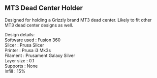 ## MT3 Dead Center Holder

Designed for holding a Grizzly brand MT3 dead center.  Likely to fit other MT3
dead center designs as well.

Design details:  
Software used : Fusion 360  
Slicer : Prusa Slicer  
Printer : Prusa i3 Mk3s  
Filament : Prusament Galaxy Silver  
Layer size : 0.1  
Supports : None  
Infill : 15%  
